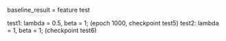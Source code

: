 
baseline_result = feature test

test1: lambda = 0.5, beta = 1; (epoch 1000, checkpoint test5)
test2: lambda = 1, beta = 1; (checkpoint test6)